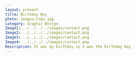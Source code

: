 ```yaml
---
layout: present
title: Birthday Boy
photo: images/logo.jpg
category: Graphic Design
Image1: ../../../../images/contact.png
Image2: ../../../../images/contact.png
Image3: ../../../../images/contact.png
Image4: ../../../../images/contact.png
Description: It was my birthday so I was the birthday boy
---
```


